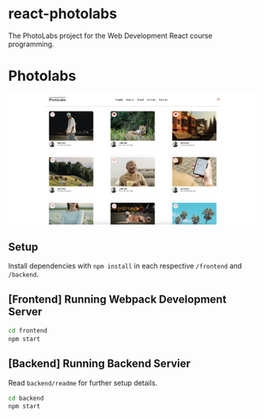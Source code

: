 # react-photolabs
The PhotoLabs project for the Web Development React course programming.

# Photolabs

!["Screenshot of the main page of PhotoLabs"](https://github.com/lmleao/photo-labs/blob/main/docs/photolabs.png?raw=true)

## Setup

Install dependencies with `npm install` in each respective `/frontend` and `/backend`.

## [Frontend] Running Webpack Development Server

```sh
cd frontend
npm start
```

## [Backend] Running Backend Servier

Read `backend/readme` for further setup details.

```sh
cd backend
npm start
```
